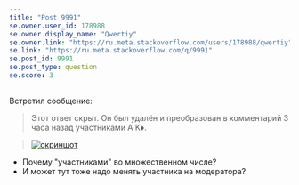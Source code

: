 ```yaml
---
title: "Post 9991"
se.owner.user_id: 178988
se.owner.display_name: "Qwertiy"
se.owner.link: "https://ru.meta.stackoverflow.com/users/178988/qwertiy"
se.link: "https://ru.meta.stackoverflow.com/q/9991"
se.post_id: 9991
se.post_type: question
se.score: 3
---
```

<p>Встретил сообщение:</p>

<blockquote>
  <p>Этот ответ скрыт. Он был удалён и преобразован в комментарий 3 часа назад участниками A K♦.</p>
</blockquote>



<blockquote>
  <p><a href="https://i.stack.imgur.com/MrnQg.png" rel="nofollow noreferrer"><img src="https://i.stack.imgur.com/MrnQg.png" alt="скриншот"></a></p>
</blockquote>

<ul>
<li>Почему "участниками" во множественном числе?</li>
<li>И может тут тоже надо менять участника на модератора?</li>
</ul>
